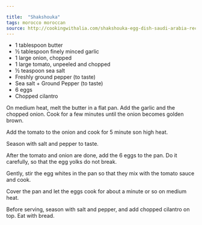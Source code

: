 ```yaml
---

title:  "Shakshouka"
tags: morocco moroccan
source: http://cookingwithalia.com/shakshouka-egg-dish-saudi-arabia-recipe-episode-176/
---
```

* 1 tablespoon butter
* ½ tablespoon finely minced garlic
* 1 large onion, chopped
* 1 large tomato, unpeeled and chopped
* ½ teaspoon sea salt
* Freshly ground pepper (to taste)
* Sea salt + Ground Pepper (to taste)
* 6 eggs
* Chopped cilantro

On medium heat, melt the butter in a flat pan. Add the garlic and the chopped onion. Cook for a few minutes until the onion becomes golden brown.

Add the tomato to the onion and cook for 5 minute son high heat.

Season with salt and pepper to taste.

After the tomato and onion are done, add the 6 eggs to the pan. Do it carefully, so that the egg yolks do not break.

Gently, stir the egg whites in the pan so that they mix with the tomato sauce and cook.

Cover the pan and let the eggs cook for about a minute or so on medium heat.

Before serving, season with salt and pepper, and add chopped cilantro on top. Eat with bread.
